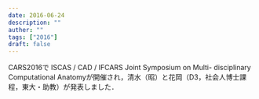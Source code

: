 ```yaml
---
date: 2016-06-24
description: ""
auther: ""
tags: ["2016"]
draft: false
---
```

CARS2016で ISCAS / CAD / IFCARS Joint Symposium on Multi- disciplinary Computational Anatomyが開催され，清水（昭）と花岡（D3，社会人博士課程，東大・助教）が発表しました．
<!--more-->

